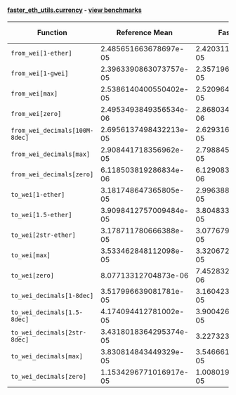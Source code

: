 #### [faster_eth_utils.currency](https://github.com/BobTheBuidler/faster-eth-utils/blob/master/faster_eth_utils/currency.py) - [view benchmarks](https://github.com/BobTheBuidler/faster-eth-utils/blob/master/benchmarks/test_currency_benchmarks.py)

| Function | Reference Mean | Faster Mean | % Change | Speedup (%) | x Faster | Faster |
|----------|---------------|-------------|----------|-------------|----------|--------|
| `from_wei[1-ether]` | 2.485651663678697e-05 | 2.420311574426438e-05 | 2.63% | 2.70% | 1.03x | ✅ |
| `from_wei[1-gwei]` | 2.3963390863073757e-05 | 2.3571964156237286e-05 | 1.63% | 1.66% | 1.02x | ✅ |
| `from_wei[max]` | 2.5386140400550402e-05 | 2.5209647107744978e-05 | 0.70% | 0.70% | 1.01x | ✅ |
| `from_wei[zero]` | 2.4953493849356534e-06 | 2.868034224905702e-06 | -14.94% | -12.99% | 0.87x | ❌ |
| `from_wei_decimals[100M-8dec]` | 2.6956137498432213e-05 | 2.6293161812054235e-05 | 2.46% | 2.52% | 1.03x | ✅ |
| `from_wei_decimals[max]` | 2.908441718356962e-05 | 2.7988450554811705e-05 | 3.77% | 3.92% | 1.04x | ✅ |
| `from_wei_decimals[zero]` | 6.118503819286834e-06 | 6.129083043290345e-06 | -0.17% | -0.17% | 1.00x | ❌ |
| `to_wei[1-ether]` | 3.181748647365805e-05 | 2.9963888424789225e-05 | 5.83% | 6.19% | 1.06x | ✅ |
| `to_wei[1.5-ether]` | 3.9098412757009484e-05 | 3.804833585713891e-05 | 2.69% | 2.76% | 1.03x | ✅ |
| `to_wei[2str-ether]` | 3.178711780666388e-05 | 3.077679834693688e-05 | 3.18% | 3.28% | 1.03x | ✅ |
| `to_wei[max]` | 3.533462848112098e-05 | 3.3206721444867795e-05 | 6.02% | 6.41% | 1.06x | ✅ |
| `to_wei[zero]` | 8.07713312704873e-06 | 7.452832224055219e-06 | 7.73% | 8.38% | 1.08x | ✅ |
| `to_wei_decimals[1-8dec]` | 3.517996639081781e-05 | 3.1604231181822943e-05 | 10.16% | 11.31% | 1.11x | ✅ |
| `to_wei_decimals[1.5-8dec]` | 4.174094412781002e-05 | 3.900426356143245e-05 | 6.56% | 7.02% | 1.07x | ✅ |
| `to_wei_decimals[2str-8dec]` | 3.4318018364295374e-05 | 3.22732308434066e-05 | 5.96% | 6.34% | 1.06x | ✅ |
| `to_wei_decimals[max]` | 3.830814843449329e-05 | 3.546661038212068e-05 | 7.42% | 8.01% | 1.08x | ✅ |
| `to_wei_decimals[zero]` | 1.1534296771016917e-05 | 1.0080193789087831e-05 | 12.61% | 14.43% | 1.14x | ✅ |
